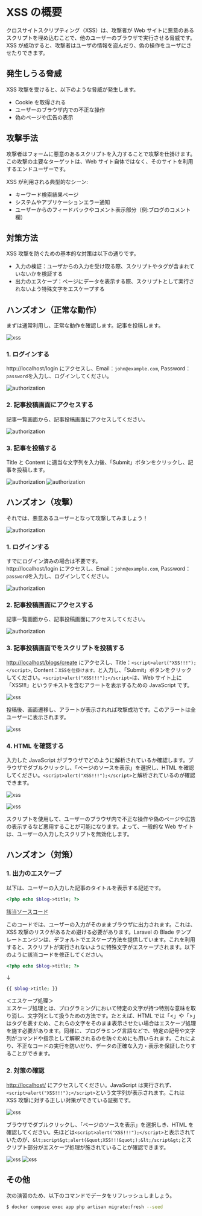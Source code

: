 # XSS の概要

クロスサイトスクリプティング（XSS）は、攻撃者が Web サイトに悪意のあるスクリプトを埋め込むことで、他のユーザーのブラウザで実行させる脅威です。XSS が成功すると、攻撃者はユーザの情報を盗んだり、偽の操作をユーザにさせたりできます。

## 発生しうる脅威

XSS 攻撃を受けると、以下のような脅威が発生します。

-   Cookie を取得される
-   ユーザーのブラウザ内での不正な操作
-   偽のページや広告の表示

## 攻撃手法

攻撃者はフォームに悪意のあるスクリプトを入力することで攻撃を仕掛けます。この攻撃の主要なターゲットは、Web サイト自体ではなく、そのサイトを利用するエンドユーザーです。

XSS が利用される典型的なシーン:

-   キーワード検索結果ページ
-   システムやアプリケーションエラー通知
-   ユーザーからのフィードバックやコメント表示部分（例:ブログのコメント欄）

## 対策方法

XSS 攻撃を防ぐための基本的な対策は以下の通りです。

-   入力の検証：ユーザからの入力を受け取る際、スクリプトやタグが含まれていないかを検証する
-   出力のエスケープ：ページにデータを表示する際、スクリプトとして実行されないよう特殊文字をエスケープする

## ハンズオン（正常な動作）

まずは通常利用し、正常な動作を確認します。記事を投稿します。

![xss](../img/xss1.png)

### 1. ログインする

http://localhost/login にアクセスし、Email：`john@example.com`, Password：`password`を入力し、ログインしてください。

![authorization](../img/xss2.png)

### 2. 記事投稿画面にアクセスする

記事一覧画面から、記事投稿画面にアクセスしてください。

![authorization](../img/xss3.png)

### 3. 記事を投稿する

Title と Content に適当な文字列を入力後、「Submit」ボタンをクリックし、記事を投稿します。

![authorization](../img/xss4.png)
![authorization](../img/xss5.png)

## ハンズオン（攻撃）

それでは、悪意あるユーザーとなって攻撃してみましょう！

![authorization](../img/xss6.png)

### 1. ログインする

すでにログイン済みの場合は不要です。  
http://localhost/login にアクセスし、Email：`john@example.com`, Password：`password`を入力し、ログインしてください。

![authorization](../img/xss2.png)

### 2. 記事投稿画面にアクセスする

記事一覧画面から、記事投稿画面にアクセスしてください。

![authorization](../img/xss3.png)

### 3. 記事投稿画面でをスクリプトを投稿する

<http://localhost/blogs/create> にアクセスし、Title：`<script>alert("XSS!!!");</script>`, Content：`XSSを仕掛けます。`と入力し、「Submit」ボタンをクリックしてください。`<script>alert("XSS!!!");</script>`は、Web サイト上に「XSS!!!」というテキストを含むアラートを表示するための JavaScript です。

![xss](../img/xss12.png)

投稿後、画面遷移し、アラートが表示されれば攻撃成功です。このアラートは全ユーザーに表示されます。

![xss](../img/xss7.png)

### 4. HTML を確認する

入力した JavaScript がブラウザでどのように解析されているか確認します。ブラウザでダブルクリックし、「ページのソースを表示」を選択し、HTML を確認してください。`<script>alert("XSS!!!");</script>`と解析されているのが確認できます。

![xss](../img/xss8.png)

![xss](../img/xss9.png)

スクリプトを使用して、ユーザーのブラウザ内で不正な操作や偽のページや広告の表示するなど悪用することが可能になります。よって、一般的な Web サイトは、ユーザーの入力したスクリプトを無効化します。

## ハンズオン（対策）

### 1. 出力のエスケープ

以下は、ユーザーの入力した記事のタイトルを表示する記述です。

```php
<?php echo $blog->title; ?>
```

[該当ソースコード](https://github.com/yuta-sawamura/protect-me/blob/main/src/resources/views/blogs/index.blade.php#L44)

このコードでは、ユーザーの入力がそのままブラウザに出力されます。これは、XSS 攻撃のリスクがあるため避ける必要があります。Laravel の Blade テンプレートエンジンは、デフォルトでエスケープ方法を提供しています。これを利用すると、スクリプトが実行されないように特殊文字がエスケープされます。以下のように該当コードを修正してください。

```php
<?php echo $blog->title; ?>
```

↓

```php
{{ $blog->title; }}
```

＜エスケープ処理＞  
エスケープ処理とは、プログラミングにおいて特定の文字が持つ特別な意味を取り消し、文字列として扱うための方法です。たとえば、HTML では「<」や「>」はタグを表すため、これらの文字をそのまま表示させたい場合はエスケープ処理を施す必要があります。同様に、プログラミング言語などで、特定の記号や文字列がコマンドや指示として解釈されるのを防ぐためにも用いられます。これにより、不正なコードの実行を防いだり、データの正確な入力・表示を保証したりすることができます。

### 2. 対策の確認

<http://localhost/> にアクセスしてください。JavaScript は実行されず、`<script>alert("XSS!!!");</script>`という文字列が表示されます。これは XSS 攻撃に対する正しい対策ができている証拠です。

![xss](../img/xss10.png)

ブラウザでダブルクリックし、「ページのソースを表示」を選択しき、HTML を確認してください。先ほどは`<script>alert("XSS!!!");</script>`と表示されていたのが、`&lt;script&gt;alert(&quot;XSS!!!&quot;);&lt;/script&gt;`とスクリプト部分がエスケープ処理が施されていることが確認できます。

![xss](../img/xss8.png)
![xss](../img/xss11.png)

## その他

次の演習のため、以下のコマンドでデータをリフレッシュしましょう。

```bash
$ docker compose exec app php artisan migrate:fresh --seed
```

